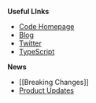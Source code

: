 
**Useful LInks**
* [Code Homepage](http://code.visualstudio.com)
* [Blog](http://blogs.msdn.com/b/vscode/)
* [Twitter](https://twitter.com/code)
* [TypeScript](https://github.com/Microsoft/typescript)

**News**
* [[Breaking Changes]]
* [Product Updates](http://code.visualstudio.com/updates)

